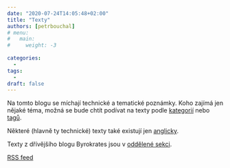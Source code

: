 ```yaml
---
date: "2020-07-24T14:05:48+02:00"
title: "Texty"
authors: [petrbouchal]
# menu: 
#   main:
#     weight: -3
  
categories:
  -
tags:
  -
draft: false
---
```


Na tomto blogu se míchají technické a tematické poznámky. 
Koho zajímá jen nějaké téma, možná se bude chtít podívat na texty podle [kategorií](/cz/categories/) nebo [tagů](/cz/tags/).

Některé (hlavně ty technické) texty také existují jen [anglicky](/en/post/).

Texty z dřívějšího blogu Byrokrates jsou v [oddělené sekci](/cz/byrokrates).

[RSS feed](/cz/post/index.xml)
